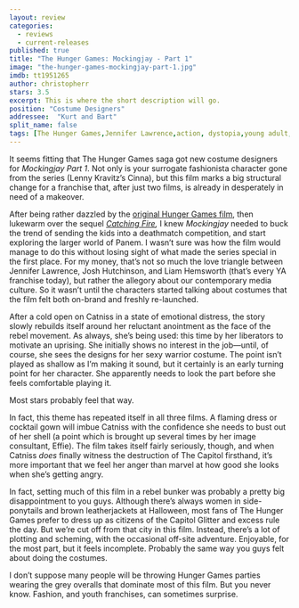 ```yaml
---
layout: review
categories: 
  - reviews
  - current-releases
published: true
title: "The Hunger Games: Mockingjay - Part 1"
image: "the-hunger-games-mockingjay-part-1.jpg"
imdb: tt1951265
author: christopherr
stars: 3.5
excerpt: This is where the short description will go.
position: "Costume Designers"
addressee:  "Kurt and Bart"
split_name: false
tags: [The Hunger Games,Jennifer Lawrence,action, dystopia,young adult,ya,adaptation]
---
```

It seems fitting that The Hunger Games saga got new costume designers for _Mockingjay_ _Part 1_. Not only is your surrogate fashionista character gone from the series (Lenny Kravitz’s Cinna), but this film marks a big structural change for a franchise that, after just two films, is already in desperately in need of a makeover. 

After being rather dazzled by the [original Hunger Games film](http://www.dearcastandcrew.com/content/2012/3/24/the-hunger-games.html), then lukewarm over the sequel [_Catching Fire_](http://www.dearcastandcrew.com/content/2013/11/22/the-hunger-games-catching-fire.html)_,_ I knew _Mockingjay_ needed to buck the trend of sending the kids into a deathmatch competition, and start exploring the larger world of Panem. I wasn’t sure was how the film would manage to do this without losing sight of what made the series special in the first place. For my money, that’s not so much the love triangle between Jennifer Lawrence, Josh Hutchinson, and Liam Hemsworth (that’s every YA franchise today), but rather the allegory about our contemporary media culture. So it wasn’t until the characters started talking about costumes that the film felt both on-brand and freshly re-launched. 

After a cold open on Catniss in a state of emotional distress, the story slowly rebuilds itself around her reluctant anointment as the face of the rebel movement. As always, she’s being used: this time by her liberators to motivate an uprising. She initially shows no interest in the job—until, of course, she sees the designs for her sexy warrior costume. The point isn’t played as shallow as I’m making it sound, but it certainly is an early turning point for her character. She apparently needs to look the part before she feels comfortable playing it. 

Most stars probably feel that way.

In fact, this theme has repeated itself in all three films. A flaming dress or cocktail gown will imbue Catniss with the confidence she needs to bust out of her shell (a point which is brought up several times by her image consultant, Effie). The film takes itself fairly seriously, though, and when Catniss _does_ finally witness the destruction of The Capitol firsthand, it’s more important that we feel her anger than marvel at how good she looks when she’s getting angry. 

In fact, setting much of this film in a rebel bunker was probably a pretty big disappointment to you guys. Although there’s always women in side-ponytails and brown leatherjackets at Halloween, most fans of The Hunger Games prefer to dress up as citizens of the Capitol  Glitter and excess rule the day. But we’re cut off from that city in this film. Instead, there’s a lot of plotting and scheming, with the occasional off-site adventure. Enjoyable, for the most part, but it feels incomplete. Probably the same way you guys felt about doing the costumes.

I don’t suppose many people will be throwing Hunger Games parties wearing the grey overalls that dominate most of this film. But you never know. Fashion, and youth franchises, can sometimes surprise.